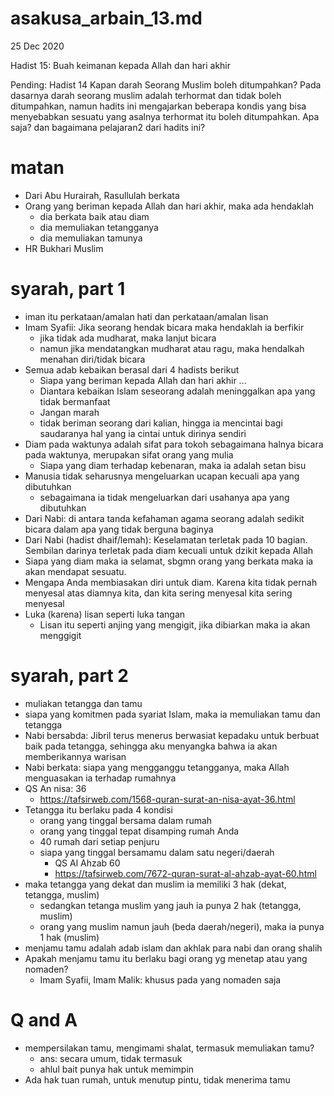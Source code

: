 # asakusa_arbain_13.md
25 Dec 2020

Hadist 15: Buah keimanan kepada Allah dan hari akhir

Pending: Hadist 14
Kapan darah Seorang Muslim boleh ditumpahkan?
Pada dasarnya darah seorang muslim adalah terhormat dan tidak boleh ditumpahkan, namun hadits ini mengajarkan beberapa kondis yang bisa menyebabkan sesuatu yang asalnya terhormat itu boleh ditumpahkan. Apa saja? dan bagaimana pelajaran2 dari hadits ini?    

# matan
* Dari Abu Hurairah, Rasullulah berkata
* Orang yang beriman kepada Allah dan hari akhir, maka ada hendaklah 
  * dia berkata baik atau diam
  * dia memuliakan tetangganya
  * dia memuliakan tamunya
* HR Bukhari Muslim

# syarah, part 1
* iman itu perkataan/amalan hati dan perkataan/amalan lisan
* Imam Syafii: Jika seorang hendak bicara maka hendaklah ia berfikir
  * jika tidak ada mudharat, maka lanjut bicara
  * namun jika mendatangkan mudharat atau ragu, maka hendalkah menahan diri/tidak bicara
* Semua adab kebaikan berasal dari 4 hadists berikut
  * Siapa yang beriman kepada Allah dan hari akhir ...
  * Diantara kebaikan Islam seseorang adalah meninggalkan apa yang tidak bermanfaat
  * Jangan marah
  * tidak beriman seorang dari kalian, hingga ia mencintai bagi saudaranya hal yang ia cintai 
    untuk dirinya sendiri
* Diam pada waktunya adalah sifat para tokoh sebagaimana halnya bicara pada waktunya,
  merupakan sifat orang yang mulia
  * Siapa yang diam terhadap kebenaran, maka ia adalah setan bisu
* Manusia tidak seharusnya mengeluarkan ucapan kecuali apa yang dibutuhkan
  * sebagaimana ia tidak mengeluarkan dari usahanya apa yang dibutuhkan
* Dari Nabi: di antara tanda kefahaman agama seorang adalah sedikit bicara dalam 
  apa yang tidak berguna baginya
* Dari Nabi (hadist dhaif/lemah): Keselamatan terletak pada 10 bagian.
  Sembilan darinya terletak pada diam kecuali untuk dzikit kepada Allah 
* Siapa yang diam maka ia selamat, sbgmn orang yang berkata maka ia akan mendapat sesuatu.
* Mengapa Anda membiasakan diri untuk diam.
  Karena kita tidak pernah menyesal atas diamnya kita,
  dan kita sering menyesal kita sering menyesal
* Luka (karena) lisan seperti luka tangan
  * Lisan itu seperti anjing yang mengigit, jika dibiarkan maka ia akan menggigit

# syarah, part 2
* muliakan tetangga dan tamu
* siapa yang komitmen pada syariat Islam, maka ia memuliakan tamu dan tetangga
* Nabi bersabda: Jibril terus menerus berwasiat kepadaku untuk berbuat baik pada tetangga, 
  sehingga aku menyangka bahwa ia akan memberikannya warisan
* Nabi berkata: siapa yang mengganggu tetangganya, maka Allah menguasakan ia terhadap rumahnya
* QS An nisa: 36
  * https://tafsirweb.com/1568-quran-surat-an-nisa-ayat-36.html
* Tetangga itu berlaku pada 4 kondisi
  * orang yang tinggal bersama dalam rumah
  * orang yang tinggal tepat disamping rumah Anda
  * 40 rumah dari setiap penjuru
  * siapa yang tinggal bersamamu dalam satu negeri/daerah
    * QS Al Ahzab 60
    * https://tafsirweb.com/7672-quran-surat-al-ahzab-ayat-60.html
* maka tetangga yang dekat dan muslim ia memiliki 3 hak (dekat, tetangga, muslim)
  * sedangkan tetanga muslim yang jauh ia punya 2 hak (tetangga, muslim)
  * orang yang muslim namun jauh (beda daerah/negeri), maka ia punya 1 hak (muslim)
* menjamu tamu adalah adab islam dan akhlak para nabi dan orang shalih
* Apakah menjamu tamu itu berlaku bagi orang yg menetap atau yang nomaden?
  * Imam Syafii, Imam Malik: khusus pada yang nomaden saja
   
 # Q and A
* mempersilakan tamu, mengimami shalat, termasuk memuliakan tamu?
    * ans: secara umum, tidak termasuk 
    * ahlul bait punya hak untuk memimpin
* Ada hak tuan rumah, untuk menutup pintu, tidak menerima tamu
